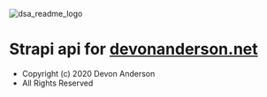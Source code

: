 ![dsa_readme_logo](https://user-images.githubusercontent.com/24277002/93637107-053c5380-f9c3-11ea-8143-974bce6a9879.png)

# Strapi api for [devonanderson.net](https://devonanderson.net)
- Copyright (c) 2020 Devon Anderson
- All Rights Reserved


